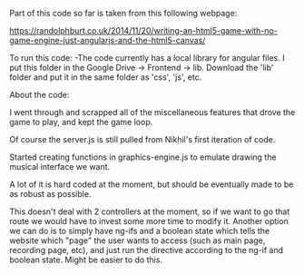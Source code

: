 Part of this code so far is taken from this following webpage: 

https://randolphburt.co.uk/2014/11/20/writing-an-html5-game-with-no-game-engine-just-angularjs-and-the-html5-canvas/

To run this code: 
-The code currently has a local library for angular files. I put this folder in the Google Drive -> Frontend -> lib. Download the 'lib' folder and put it in the same folder as 'css', 'js', etc. 

About the code:

I went through and scrapped all of the miscellaneous features that drove the game to play, and kept the game loop. 

Of course the server.js is still pulled from Nikhil's first iteration of code. 

Started creating functions in graphics-engine.js to emulate drawing the musical interface we want. 

A lot of it is hard coded at the moment, but should be eventually made to be as robust as possible.

This doesn't deal with 2 controllers at the moment, so if we want to go that route we would have to invest some more time to modify it. Another option we can do is to simply have ng-ifs and a boolean state which tells the website which "page" the user wants to access (such as main page, recording page, etc), and just run the directive according to the ng-if and boolean state. Might be easier to do this.



